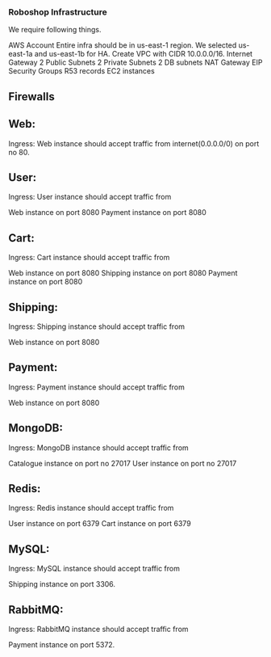 ### Roboshop Infrastructure
We require following things.

AWS Account
Entire infra should be in us-east-1 region.
We selected us-east-1a and us-east-1b for HA.
Create VPC with CIDR 10.0.0.0/16.
Internet Gateway
2 Public Subnets
2 Private Subnets
2 DB subnets
NAT Gateway
EIP
Security Groups
R53 records
EC2 instances
## Firewalls
## Web:
Ingress: Web instance should accept traffic from internet(0.0.0.0/0) on port no 80.

## User:
Ingress: User instance should accept traffic from

Web instance on port 8080
Payment instance on port 8080
## Cart:
Ingress: Cart instance should accept traffic from

Web instance on port 8080
Shipping instance on port 8080
Payment instance on port 8080
## Shipping:
Ingress: Shipping instance should accept traffic from

Web instance on port 8080
## Payment:
Ingress: Payment instance should accept traffic from

Web instance on port 8080<br>
## MongoDB:
Ingress: MongoDB instance should accept traffic from

Catalogue instance on port no 27017
User instance on port no 27017
## Redis:
Ingress: Redis instance should accept traffic from

User instance on port 6379
Cart instance on port 6379
## MySQL:
Ingress: MySQL instance should accept traffic from

Shipping instance on port 3306.
## RabbitMQ:
Ingress: RabbitMQ instance should accept traffic from

Payment instance on port 5372.